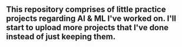 ## This repository comprises of little practice projects regarding AI & ML I've worked on. I'll start to upload more projects that I've done instead of just keeping them.
